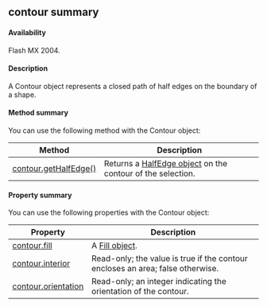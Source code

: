 ## contour summary

#### Availability

Flash MX 2004.

#### Description

A Contour object represents a closed path of half edges on the boundary of a shape.

#### Method summary

You can use the following method with the Contour object:

| **Method**                             | **Description**                                                             |
|----------------------------------------|-----------------------------------------------------------------------------|
| [contour.getHalfEdge()](#_bookmark112) | Returns a [HalfEdge object](#_bookmark644) on the contour of the selection. |

#### Property summary

You can use the following properties with the Contour object:

| **Property**                         | **Description**                                                                |
|--------------------------------------|--------------------------------------------------------------------------------|
| [contour.fill](#contour.fill)        | A [Fill object](#_bookmark412).                                                |
| [contour.interior](#_bookmark113)    | Read-only; the value is true if the contour encloses an area; false otherwise. |
| [contour.orientation](#_bookmark114) | Read-only; an integer indicating the orientation of the contour.               |

<span id="contour.fill" class="anchor"></span>

